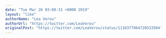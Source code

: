 ```yaml
---
date: "Tue Mar 26 03:08:31 +0000 2019"
layout: "like"
authorName: "Lea Verou"
authorUrl: "https://twitter.com/LeaVerou"
originalPost: "https://twitter.com/LeaVerou/status/1110377964720533504"
---
```

